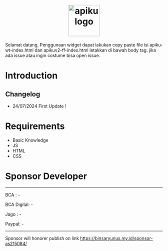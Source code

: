 <h1 align="center">
  <br>
  <a href="https://apiku.id/">
    <picture>
      <source media="(prefers-color-scheme: dark)" srcset="https://apiku.id/wp-content/uploads/2023/12/cropped-logo.png">
      <img alt="apiku logo" src="https://apiku.id/wp-content/uploads/2023/12/cropped-logo.png" height="100">
    </picture>
  </a>
  <br>
</h1>
Selamat datang, Penggunaan widget dapat lakukan copy paste file isi apiku-wt-index.html dan apikuv2-ff-index.html letakkan di bawah body tag. jika ada issue atau ingin costume bisa open issue.

# Introduction
## Changelog
- 24/07/2024 First Update !

# Requirements
- Basic Knowledge
- JS
- HTML
- CSS

# Sponsor Developer
- - - - - - - - - - - - - - - -
BCA : -

BCA Digital: -

Jago : -

Paypal: -
- - - - - - - - - - - - - - - -
Sponsor will honorer publish on link https://binsaryunus.my.id/sponsor-as215084/

